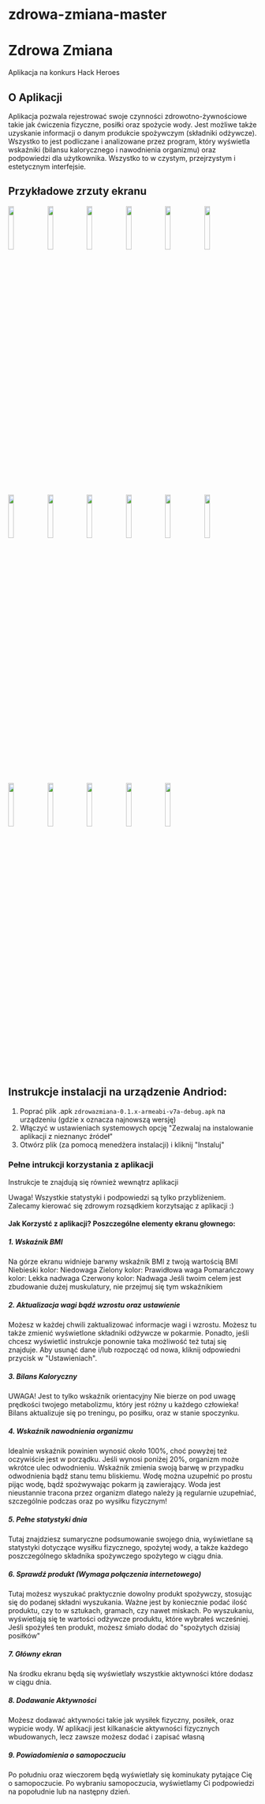# zdrowa-zmiana-master

# Zdrowa Zmiana
Aplikacja na konkurs Hack Heroes

## O Aplikacji

Aplikacja pozwala rejestrować swoje czynności zdrowotno-żywnościowe takie jak ćwiczenia fizyczne, posiłki oraz spożycie wody. Jest możliwe także uzyskanie informacji o danym produkcie spożywczym (składniki odżywcze). Wszystko to jest podliczane i analizowane przez program, który wyświetla wskaźniki (bilansu kalorycznego i nawodnienia organizmu) oraz podpowiedzi dla użytkownika. Wszystko to w czystym, przejrzystym i estetycznym interfejsie.

## Przykładowe zrzuty ekranu
<img src="https://github.com/dawidl022/zdrowa-zmiana-master/blob/master/zrzuty_ekranu/Screenshot1.jpg" width="15%"></img> <img src="https://github.com/dawidl022/zdrowa-zmiana-master/blob/master/zrzuty_ekranu/Screenshot2.jpg" width="15%"></img> <img src="https://github.com/dawidl022/zdrowa-zmiana-master/blob/master/zrzuty_ekranu/Screenshot3.jpg" width="15%"></img> <img src="https://github.com/dawidl022/zdrowa-zmiana-master/blob/master/zrzuty_ekranu/Screenshot4.jpg" width="15%"></img> <img src="https://github.com/dawidl022/zdrowa-zmiana-master/blob/master/zrzuty_ekranu/Screenshot5.jpg" width="15%"></img> <img src="https://github.com/dawidl022/zdrowa-zmiana-master/blob/master/zrzuty_ekranu/Screenshot6.jpg" width="15%"></img> <img src="https://github.com/dawidl022/zdrowa-zmiana-master/blob/master/zrzuty_ekranu/Screenshot7.jpg" width="15%"></img> <img src="https://github.com/dawidl022/zdrowa-zmiana-master/blob/master/zrzuty_ekranu/Screenshot8.jpg" width="15%"></img> <img src="https://github.com/dawidl022/zdrowa-zmiana-master/blob/master/zrzuty_ekranu/Screenshot9.jpg" width="15%"></img> <img src="https://github.com/dawidl022/zdrowa-zmiana-master/blob/master/zrzuty_ekranu/Screenshot10.jpg" width="15%"></img> <img src="https://github.com/dawidl022/zdrowa-zmiana-master/blob/master/zrzuty_ekranu/Screenshot11.jpg" width="15%"></img> <img src="https://github.com/dawidl022/zdrowa-zmiana-master/blob/master/zrzuty_ekranu/Screenshot12.jpg" width="15%"></img> <img src="https://github.com/dawidl022/zdrowa-zmiana-master/blob/master/zrzuty_ekranu/Screenshot13.jpg" width="15%"></img> <img src="https://github.com/dawidl022/zdrowa-zmiana-master/blob/master/zrzuty_ekranu/Screenshot14.jpg" width="15%"></img> <img src="https://github.com/dawidl022/zdrowa-zmiana-master/blob/master/zrzuty_ekranu/Screenshot15.jpg" width="15%"></img> <img src="https://github.com/dawidl022/zdrowa-zmiana-master/blob/master/zrzuty_ekranu/Screenshot16.jpg" width="15%"></img> <img src="https://github.com/dawidl022/zdrowa-zmiana-master/blob/master/zrzuty_ekranu/Screenshot17.jpg" width="15%"></img> 


## Instrukcje instalacji na urządzenie Andriod:
1. Poprać plik .apk `zdrowazmiana-0.1.x-armeabi-v7a-debug.apk` na urządzeniu (gdzie x oznacza najnowszą wersję)
2. Włączyć w ustawieniach systemowych opcję "Zezwalaj na instalowanie aplikacji z nieznanyc źródeł"
3. Otwórz plik (za pomocą menedżera instalacji) i kliknij "Instaluj"

### Pełne intrukcji korzystania z aplikacji
Instrukcje te znajdują się również wewnątrz aplikacji

Uwaga! Wszystkie statystyki i podpowiedzi są tylko przybliżeniem.
Zalecamy kierować się zdrowym rozsądkiem korzytsając z aplikacji :)

#### Jak Korzystć z aplikacji? Poszczególne elementy ekranu głownego:
##### 1. Wskaźnik BMI
Na górze ekranu widnieje barwny wskaźnik BMI z twoją wartością BMI
Niebieski kolor: Niedowaga
Zielony kolor: Prawidłowa waga
Pomarańczowy kolor: Lekka nadwaga
Czerwony kolor: Nadwaga
Jeśli twoim celem jest zbudowanie dużej muskulatury, nie przejmuj się tym wskaźnikiem

##### 2. Aktualizacja wagi bądź wzrostu oraz ustawienie
Możesz w każdej chwili zaktualizować informacje wagi i wzrostu. Możesz tu także zmienić wyświetlone składniki odżywcze w pokarmie.
Ponadto, jeśli chcesz wyświetlić instrukcje ponownie taka możliwość też tutaj się znajduje.
Aby usunąć dane i/lub rozpocząć od nowa, kliknij odpowiedni przycisk w "Ustawieniach".

##### 3. Bilans Kaloryczny
UWAGA! Jest to tylko wskaźnik orientacyjny Nie bierze on pod uwagę prędkości twojego metabolizmu, który jest różny u każdego człowieka!
Bilans aktualizuje się po treningu, po posiłku, oraz w stanie spoczynku.

##### 4. Wskaźnik nawodnienia organizmu
Idealnie wskaźnik powinien wynosić około 100%, choć powyżej też oczywiście jest w porządku. Jeśli wynosi poniżej 20%, organizm może wkrótce ulec odwodnieniu.
Wskaźnik zmienia swoją barwę w przypadku odwodnienia bądź stanu temu bliskiemu.
Wodę można uzupełnić po prostu pijąc wodę, bądź spożwywając pokarm ją zawierający. Woda jest nieustannie tracona przez organizm dlatego należy ją regularnie uzupełniać, szczególnie podczas oraz po wysiłku fizycznym!

##### 5. Pełne statystyki dnia
Tutaj znajdziesz sumaryczne podsumowanie swojego dnia, wyświetlane są statystyki dotyczące wysiłku fizycznego, spożytej wody, a także każdego poszczególnego składnika spożywczego spożytego w ciągu dnia.

##### 6. Sprawdź produkt (Wymaga połączenia internetowego)
Tutaj możesz wyszukać praktycznie dowolny produkt spożywczy, stosując się do podanej składni wyszukania. Ważne jest by koniecznie podać ilość produktu, czy to w sztukach, gramach, czy nawet miskach.
Po wyszukaniu, wyświetlają się te wartości odżywcze produktu, które wybrałeś wcześniej. Jeśli spożyłeś ten produkt, możesz śmiało dodać do "spożytych dzisiaj posiłków"

##### 7. Główny ekran
Na środku ekranu będą się wyświetlały wszystkie aktywności które dodasz w ciągu dnia.

##### 8. Dodawanie Aktywności
Możesz dodawać aktywności takie jak wysiłek fizyczny, posiłek, oraz wypicie wody.
W aplikacji jest kilkanaście aktywności fizycznych wbudowanych, lecz zawsze możesz dodać i zapisać własną

##### 9. Powiadomienia o samopoczuciu
Po południu oraz wieczorem będą wyświetlały się kominukaty pytające Cię o samopoczucie. Po wybraniu samopoczucia, wyświetlamy Ci podpowiedzi na popołudnie lub na następny dzień.
